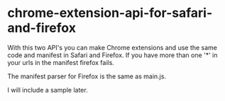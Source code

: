 # chrome-extension-api-for-safari-and-firefox

With this two API's you can make Chrome extensions and use the same code and manifest in Safari and Firefox. If you have more than one '*' in your urls in the manifest firefox fails.

The manifest parser for Firefox is the same as main.js.

I will include a sample later.

